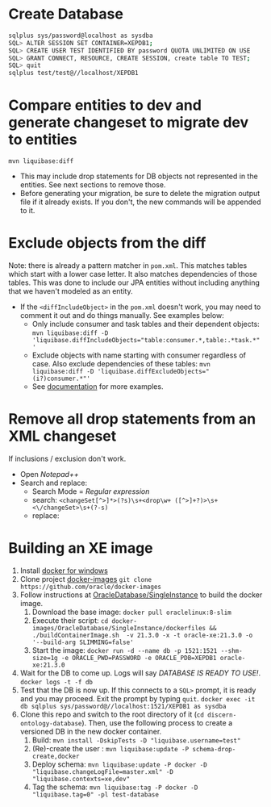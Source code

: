 # Create Database

```sh
sqlplus sys/password@localhost as sysdba
SQL> ALTER SESSION SET CONTAINER=XEPDB1;
SQL> CREATE USER TEST IDENTIFIED BY password QUOTA UNLIMITED ON USE
SQL> GRANT CONNECT, RESOURCE, CREATE SESSION, create table TO TEST;
SQL> quit
sqlplus test/test@//localhost/XEPDB1
```

# Compare entities to dev and generate changeset to migrate dev to entities

`mvn liquibase:diff`
  
  * This may include drop statements for DB objects not represented in the entities.  See next sections to remove those.
  * Before generating your migration, be sure to delete the migration output file if it already exists.  If you don't, the new commands will be appended to it.

# Exclude objects from the diff

  Note: there is already a pattern matcher in `pom.xml`.  This matches tables which start with a lower case letter.  It also matches dependencies of those tables.  This was done to include our JPA entities without including anything that we haven't modeled as an entity.

  * If the `<diffIncludeObject>` in the `pom.xml` doesn't work, you may need to comment it out and do things manually.  See examples below:
    * Only include consumer and task tables and their dependent objects: `mvn liquibase:diff -D 'liquibase.diffIncludeObjects="table:consumer.*,table:.*task.*"'`
    * Exclude objects with name starting with consumer regardless of case.  Also exclude dependencies of these tables: `mvn liquibase:diff -D 'liquibase.diffExcludeObjects="(i?)consumer.*"'`
    * See [documentation](https://docs.liquibase.com/workflows/liquibase-community/including-and-excluding-objects-from-a-database.html) for more examples.
  
# Remove all drop statements from an XML changeset

  If inclusions / exclusion don't work.

  * Open *Notepad++*
  * Search and replace:
    * Search Mode = *Regular expression*
    * search: `<changeSet[^>]*>(?s)\s+<drop\w+ ([^>]+?)>\s+<\/changeSet>\s+(?-s)`
    * replace:
    


# Building an XE image

  1. Install [docker for windows](https://docs.docker.com/docker-for-windows/install/)
  1. Clone project [docker-images](https://github.com/oracle/docker-images)
    `git clone https://github.com/oracle/docker-images`  
  1. Follow instructions at [OracleDatabase/SingleInstance](https://github.com/oracle/docker-images/tree/main/OracleDatabase/SingleInstance) to build the docker image.  
      1. Download the base image: `docker pull oraclelinux:8-slim`
      1. Execute their script: 
        `cd docker-images/OracleDatabase/SingleInstance/dockerfiles && ./buildContainerImage.sh  -v 21.3.0 -x -t oracle-xe:21.3.0 -o '--build-arg SLIMMING=false'`
      1. Start the image: 
        `docker run -d --name db -p 1521:1521 --shm-size=1g -e ORACLE_PWD=PASSWORD -e ORACLE_PDB=XEPDB1 oracle-xe:21.3.0`
  1. Wait for the DB to come up.  Logs will say *DATABASE IS READY TO USE!*.  
    `docker logs -t -f db`
  1. Test that the DB is now up.  If this connects to a `SQL>` prompt, it is ready and you may proceed.  Exit the prompt by typing `quit`.
    `docker exec -it db sqlplus sys/password@//localhost:1521/XEPDB1 as sysdba`
  1. Clone this repo and switch to the root directory of it (`cd discern-ontology-database`).  Then, use the following process to create a versioned DB in the new docker container.
      1. Build: 
        `mvn install -DskipTests -D "liquibase.username=test"`
      1. (Re)-create the user : 
        `mvn liquibase:update -P schema-drop-create,docker`
      1. Deploy schema: 
        `mvn liquibase:update -P docker -D "liquibase.changeLogFile=master.xml" -D "liquibase.contexts=xe,dev"`
      1. Tag the schema: 
        `mvn liquibase:tag -P docker -D "liquibase.tag=0" -pl test-database`